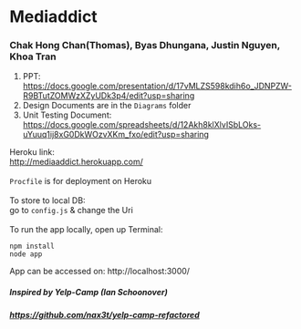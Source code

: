# Mediaddict
### Chak Hong Chan(Thomas), Byas Dhungana, Justin Nguyen, Khoa Tran
1. PPT: https://docs.google.com/presentation/d/17vMLZS598kdih6o_JDNPZW-R9BTutZOMWzXZyUDk3p4/edit?usp=sharing
2. Design Documents are in the `Diagrams` folder
3. Unit Testing Document: https://docs.google.com/spreadsheets/d/12Akh8klXlvISbLOks-uYuuq1ij8xG0DkWOzvXKm_fxo/edit?usp=sharing

Heroku link:
<br />
http://mediaaddict.herokuapp.com/
<br />
<br />
`Procfile` is for deployment on Heroku
<br />
<br />
To store to local DB:
<br />
go to `config.js` & change the Uri
<br />
<br />
To run the app locally, open up Terminal:
<br />
```
npm install
node app
```

App can be accessed on:
http://localhost:3000/

##### Inspired by Yelp-Camp (Ian Schoonover)
##### https://github.com/nax3t/yelp-camp-refactored